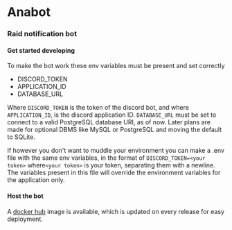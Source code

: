 # Anabot
### Raid notification bot 

#### Get started developing
To make the bot work these env variables must be present and set correctly

- DISCORD_TOKEN 
- APPLICATION_ID
- DATABASE_URL

Where `DISCORD_TOKEN` is the token of the discord bot, and where `APPLICATION_ID`,
is the discord application ID. `DATABASE_URL` must be set to connect to a valid PostgreSQL database URI, as of now.
Later plans are made for optional DBMS like MySQL or PostgreSQL and moving the default to SQLite.

If however you don't want to muddle your environment you can make a .env file with the same env variables,
in the format of `DISCORD_TOKEN=<your token>` where`<your token>` is your token, separating them with a newline.
The variables present in this file will override the environment variables for the application only.

#### Host the bot

A [docker hub](https://hub.docker.com/r/yousofmersal/anabot) image is available,
which is updated on every release for easy deployment.
